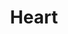 ---
title: "Heart"
summary: "Heart is an American rock band formed in 1973 in Seattle, Washington. The band evolved from previous projects led by founding members Roger Fisher and Steve Fossen , including The Army , Hocus Pocus , and White Heart . By 1975, original members Fisher, Fossen, and Ann Wilson , along with Nancy Wilson , Michael Derosier , and Howard Leese formed the lineup for the band's initial mid- to late-1970s success period. These core members were included in the band's 2013 induction into the Rock and Roll Hall of Fame.Heart rose to fame with music influenced by hard rock and heavy metal, as well as folk music. The band underwent a major lineup change between the late 1970s the early 1980s; by 1982 Fisher, Fossen, and Derosier had all left and were replaced by Mark Andes and Denny Carmassi . Though the band's popularity fell off during the initial years with the new lineup, they staged a comeback in the mid 1980s, buoyed by major radio hits that continued into the 1990s. Heart disbanded in 1998, though they have resumed touring and recording multiple times since then, with the Wilson sisters being the only consistent members. Heart's US Top 40 singles include \"Magic Man\" , \"Crazy on You\" , \"Barracuda\" , \"What About Love\" , \"Never\" , and \"All I Wanna Do Is Make Love to You\" , along with no. 1 hits \"These Dreams\" and \"Alone\" .Heart has sold over 35 million records worldwide, including approximately 22.5 million albums in the United States. They have placed top ten albums on the Billboard 200 in the 1970s, 1980s, 1990s, and 2010s. Heart was ranked number 57 on VH1's \"100 Greatest Artists of Hard Rock\" and ranked number 49 on Ultimate Classic Rock's Top 100 Classic Rock Artists."
image: "heart.jpg"
apple_music_artist_url: "https://music.apple.com/gb/artist/heart/487883"
wikipedia_url: "https://en.wikipedia.org/wiki/Heart_(band)"
---